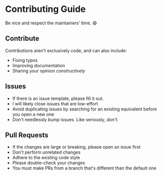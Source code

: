 # Contributing Guide

Be nice and respect the maintainers' time. 😄

## Contribute

Contributions aren't exclusively code, and can also include:

- Fixing typos
- Improving documentation
- Sharing your opinion _constructively_

## Issues

- If there is an issue template, please fill it out.
- I will likely close issues that are low-effort
- Avoid duplicating issues by searching for an existing equivalent before you open a new one
- Don't needlessly _bump_ issues. Like seriously, _don't_.

## Pull Requests

- If the changes are large or breaking, please open an issue first
- Don't perform unrelated changes
- Adhere to the existing code style
- Please double-check your changes
- You must make PRs from a branch that's different than the default one
